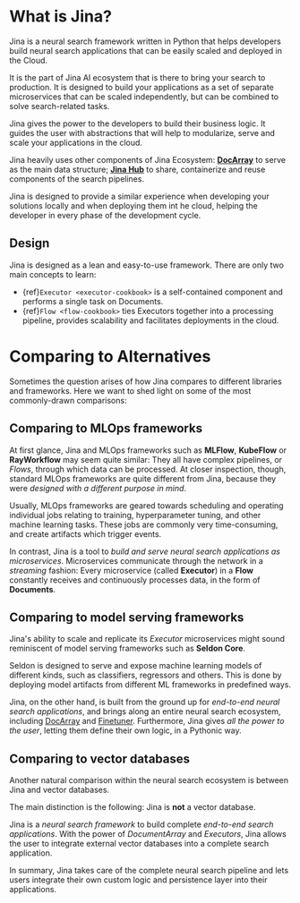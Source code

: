 # What is Jina?

Jina is a neural search framework written in Python that helps developers build neural search applications that can be easily scaled and deployed in the Cloud.

It is the part of Jina AI ecosystem that is there to bring your search to production. It is designed to build your applications as a set 
of separate microservices that can be scaled independently, but can be combined to solve search-related tasks.

Jina gives the power to the developers to build their business logic. It guides the user with abstractions that will help to modularize, serve and scale your applications in the cloud.

Jina heavily uses other components of Jina Ecosystem: [**DocArray**](https://docarray.jina.ai/) to serve as the main data structure; [**Jina Hub**](https://hub.jina.ai/) to share, containerize and reuse 
components of the search pipelines.

Jina is designed to provide a similar experience when developing your solutions locally and when deploying them int he cloud, helping the developer 
in every phase of the development cycle.

## Design 

Jina is designed as a lean and easy-to-use framework. There are only two main concepts to learn:

- {ref}`Executor <executor-cookbook>` is a self-contained component and performs a single task on Documents.
- {ref}`Flow <flow-cookbook>` ties Executors together into a processing pipeline, provides scalability and facilitates deployments in the cloud.


# Comparing to Alternatives

Sometimes the question arises of how Jina compares to different libraries and frameworks. Here we want to shed light on some of the
most commonly-drawn comparisons:

## Comparing to MLOps frameworks

At first glance, Jina and MLOps frameworks such as **MLFlow**, **KubeFlow** or **RayWorkflow** may seem quite similar:
They all have complex pipelines, or *Flows*, through which data can be processed.
At closer inspection, though, standard MLOps frameworks are quite different from Jina, because they were *designed with
a different purpose in mind*.

Usually, MLOps frameworks are geared towards scheduling and operating individual jobs relating to training,
hyperparameter tuning, and other machine learning tasks.
These jobs are commonly very time-consuming, and create artifacts which trigger events.

In contrast, Jina is a tool to *build and serve neural search applications as microservices*.
Microservices communicate through the network in a *streaming* fashion: Every microservice (called **Executor**) in a
**Flow** constantly receives and continuously processes data, in the form of **Documents**.

## Comparing to model serving frameworks

Jina's ability to scale and replicate its *Executor* microservices might sound reminiscent of model serving frameworks
such as **Seldon Core**.

Seldon is designed to serve and expose machine learning models of different kinds, such as classifiers, regressors and others.
This is done by deploying model artifacts from different ML frameworks in predefined ways.

Jina, on the other hand, is built from the ground up for *end-to-end neural search applications*, and brings along an
entire neural search ecosystem, including [DocArray](https://docarray.jina.ai/) and [Finetuner](https://finetuner.jina.ai/).
Furthermore, Jina gives *all the power to the user*, letting them define their own logic, in a Pythonic way.

## Comparing to vector databases

Another natural comparison within the neural search ecosystem is between Jina and vector databases.

The main distinction is the following: Jina is **not** a vector database. 

Jina is a *neural search framework* to build complete *end-to-end search applications*.
With the power of *DocumentArray* and *Executors*, Jina allows the user to integrate external vector databases into a
complete search application.
 
In summary, Jina takes care of the complete neural search pipeline and lets users integrate their own custom logic
and persistence layer into their applications.
